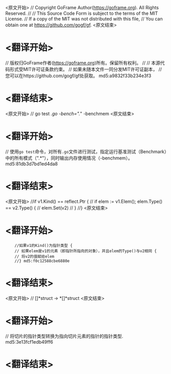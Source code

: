
<原文开始>
// Copyright GoFrame Author(https://goframe.org). All Rights Reserved.
//
// This Source Code Form is subject to the terms of the MIT License.
// If a copy of the MIT was not distributed with this file,
// You can obtain one at https://github.com/gogf/gf.
<原文结束>

# <翻译开始>
// 版权归GoFrame作者(https://goframe.org)所有。保留所有权利。
//
// 本源代码形式受MIT许可证条款约束。
// 如果未随本文件一同分发MIT许可证副本，
// 您可以在https://github.com/gogf/gf处获取。 md5:a9832f33b234e3f3
# <翻译结束>


<原文开始>
// go test *.go -bench=".*" -benchmem
<原文结束>

# <翻译开始>
// 使用`go test`命令，对所有`.go`文件进行测试，指定运行基准测试（Benchmark）中的所有模式（".*"），同时输出内存使用情况（-benchmem）。 md5:81db3d7bd1ed4da8
# <翻译结束>


<原文开始>
		//if v1.Kind() == reflect.Ptr {
		//	if elem := v1.Elem(); elem.Type() == v2.Type() {
		//		elem.Set(v2)
		//	}
		//}
<原文结束>

# <翻译开始>
		//如果v1的Kind()为指针类型 {
		// 如果elem是v1的元素（即指针所指向的对象），并且elem的Type()与v2相同 {
		// 将v2的值赋给elem
		//} md5:f0c12588cbe6880e
# <翻译结束>


<原文开始>
// []*struct -> *[]*struct
<原文结束>

# <翻译开始>
// 将切片的指针类型转换为指向切片元素的指针的指针类型. md5:3e13fcf1edb49ff6
# <翻译结束>


